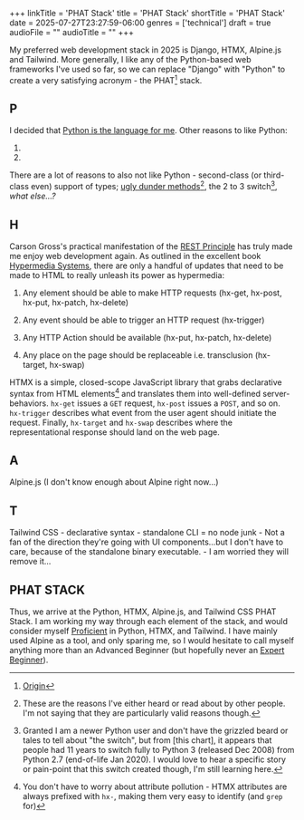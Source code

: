 +++
linkTitle = 'PHAT Stack'
title = 'PHAT Stack'
shortTitle = 'PHAT Stack'
date = 2025-07-27T23:27:59-06:00
genres = ['technical']
draft = true
audioFile = ""
audioTitle = ""
+++

My preferred web development stack in 2025 is Django, HTMX, Alpine.js and Tailwind. More generally, I like any of the Python-based web frameworks I've used so far, so we can replace "Django" with "Python" to create a very satisfying acronym - the PHAT[^slang] stack.

## P

I decided that [Python is the language for me](https://ashwinsundar.com/posts/specializing/). Other reasons to like Python:

1) 

2) 

There are a lot of reasons to also not like Python - second-class (or third-class even) support of types; [ugly dunder methods](https://news.ycombinator.com/item?id=44579717#44580071)[^caveat], the 2 to 3 switch[^switch], *what else...?*

## H

Carson Gross's practical manifestation of the [REST Principle](https://en.wikipedia.org/wiki/REST) has truly made me enjoy web development again. As outlined in the excellent book [Hypermedia Systems](https://hypermedia.systems/extending-html-as-hypermedia/#_htmx_html_extended), there are only a handful of updates that need to be made to HTML to really unleash its power as hypermedia:

1) Any element should be able to make HTTP requests (hx-get, hx-post, hx-put, hx-patch, hx-delete)

2) Any event should be able to trigger an HTTP request (hx-trigger)

3) Any HTTP Action should be available (hx-put, hx-patch, hx-delete)

4) Any place on the page should be replaceable i.e. transclusion (hx-target, hx-swap)

HTMX is a simple, closed-scope JavaScript library that grabs declarative syntax from HTML elements[^htmx-syntax] and translates them into well-defined server-behaviors. `hx-get` issues a `GET` request, `hx-post` issues a `POST`, and so on. `hx-trigger` describes what event from the user agent should initiate the request. Finally, `hx-target` and `hx-swap` describes where the representational response should land on the web page. 

## A

Alpine.js (I don't know enough about Alpine right now...)

## T

Tailwind CSS 
    - declarative syntax
    - standalone CLI = no node junk
    - Not a fan of the direction they're going with UI components...but I don't have to care, because of the standalone binary executable.
        - I am worried they will remove it...

## PHAT STACK

Thus, we arrive at the Python, HTMX, Alpine.js, and Tailwind CSS PHAT Stack. I am working my way through each element of the stack, and would consider myself [Proficient](https://daedtech.com/how-developers-stop-learning-rise-of-the-expert-beginner/#:~:text=call%20%E2%80%9CExpert%20Beginner.%E2%80%9D-,The%20Expert%20Beginner,-When%20you%20consider) in Python, HTMX, and Tailwind. I have mainly used Alpine as a tool, and only sparing me, so I would hesitate to call myself anything more than an Advanced Beginner (but hopefully never an [Expert Beginner](https://daedtech.com/how-developers-stop-learning-rise-of-the-expert-beginner/#:~:text=call%20%E2%80%9CExpert%20Beginner.%E2%80%9D-,The%20Expert%20Beginner,-When%20you%20consider)).


[^snow-crash]: I'm halfway through re-reading Snow Crash as I write this. Hence the overwrought, flowery words.

[^slang]: [Origin](https://www.slangsphere.com/understanding-phat-the-evolution-of-a-slang-term/)

[^caveat]: These are the reasons I've either heard or read about by other people. I'm not saying that they are particularly valid reasons though.

[^switch]: Granted I am a newer Python user and don't have the grizzled beard or tales to tell about "the switch", but from [this chart], it appears that people had 11 years to switch fully to Python 3 (released Dec 2008) from Python 2.7 (end-of-life Jan 2020). I would love to hear a specific story or pain-point that this switch created though, I'm still learning here.

[^htmx-syntax]: You don't have to worry about attribute pollution - HTMX attributes are always prefixed with `hx-`, making them very easy to identify (and `grep` for)
